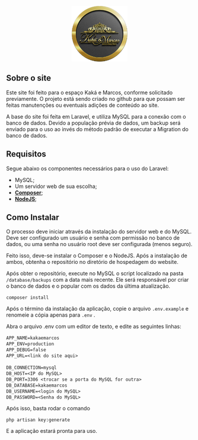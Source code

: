 <p align="center"><img src="public/assets/images/logo.png" width="150" alt="Logo"></p>

## Sobre o site

Este site foi feito para o espaço Kaká e Marcos, conforme solicitado previamente. O projeto está sendo criado no github para que possam ser feitas manutenções ou eventuais adições de conteúdo ao site.

A base do site foi feita em Laravel, e utiliza MySQL para a conexão com o banco de dados. Devido a população prévia de dados, um backup será enviado para o uso ao invés do método padrão de executar a Migration do banco de dados.


## Requisitos

Segue abaixo os componentes necessários para o uso do Laravel:

- MySQL;
- Um servidor web de sua escolha;
- **[Composer](https://getcomposer.org/)**;
- **[NodeJS](https://nodejs.org/en/download)**;

## Como Instalar

O processo deve iniciar através da instalação do servidor web e do MySQL. Deve ser configurado um usuário e senha com permissão no banco de dados, ou uma senha no usuário root deve ser configurada (menos seguro).

Feito isso, deve-se instalar o Composer e o NodeJS. Após a instalação de ambos, obtenha o repositório no diretório de hospedagem do website.

Após obter o repositório, execute no MySQL o script localizado na pasta ```/database/backups``` com a data mais recente. Ele será responsável por criar o banco de dados e o popular com os dados da última atualização.
```shell
composer install
```

Após o término da instalação da aplicação, copie o arquivo ```.env.example``` e renomeie a cópia apenas para ```.env```
.

Abra o arquivo .env com um editor de texto, e edite as seguintes linhas:

```dotenv
APP_NAME=kakaemarcos
APP_ENV=production
APP_DEBUG=false
APP_URL=<link do site aqui>

DB_CONNECTION=mysql
DB_HOST=<IP do MySQL>
DB_PORT=3306 <trocar se a porta do MySQL for outra>
DB_DATABASE=kakaemarcos
DB_USERNAME=<login do MySQL>
DB_PASSWORD=<Senha do MySQL>
```

Após isso, basta rodar o comando 
```shell
php artisan key:generate
```

E a aplicação estará pronta para uso.

